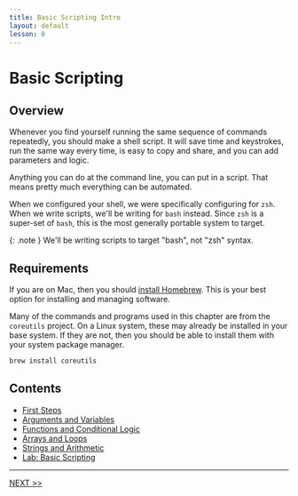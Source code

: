 ```yaml
---
title: Basic Scripting Intro
layout: default
lesson: 0
---
```

# Basic Scripting

## Overview

Whenever you find yourself running the same sequence of commands repeatedly, you should make a shell script. It will save time and keystrokes, run the same way every time, is easy to copy and share, and you can add parameters and logic.

Anything you can do at the command line, you can put in a script. That means pretty much everything can be automated.

When we configured your shell, we were specifically configuring for `zsh`. When we write scripts, we'll be writing for `bash` instead. Since `zsh` is a super-set of `bash`, this is the most generally portable system to target.

{: .note }
We'll be writing scripts to target "bash", not "zsh" syntax.

## Requirements

If you are on Mac, then you should [install Homebrew](https://docs.brew.sh/Installation). This is your best option for installing and managing software.

Many of the commands and programs used in this chapter are from the `coreutils` project. On a Linux system, these may already be installed in your base system. If they are not, then you should be able to install them with your system package manager.

```zsh
brew install coreutils
```

## Contents

- [First Steps](./01_first-steps)
- [Arguments and Variables](./02_arguments_and_variables)
- [Functions and Conditional Logic](./03_conditionals)
- [Arrays and Loops](./04_arrays_and_loops)
- [Strings and Arithmetic](./05_strings)
- [Lab: Basic Scripting](./06_lab1)

---

[NEXT >>](./01_first-steps)
